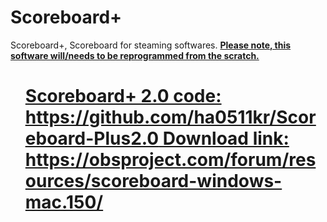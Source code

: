 # <h1>Scoreboard+</h1>
Scoreboard+, Scoreboard for steaming softwares. <b><u>Please note, this software will/needs to be reprogrammed from the scratch.<ul></b>

<h1>Scoreboard+ 2.0 code: <a href="https://github.com/ha0511kr/Scoreboard-Plus2.0" target="_blank">https://github.com/ha0511kr/Scoreboard-Plus2.0</a>
Download link: https://obsproject.com/forum/resources/scoreboard-windows-mac.150/
